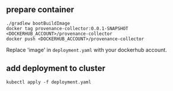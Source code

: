 ## prepare container
```
./gradlew bootBuildImage
docker tag provenance-collector:0.0.1-SNAPSHOT <DOCKERHUB_ACCOUNT>/provenance-collector
docker push <DOCKERHUB_ACCOUNT>/provenance-collector 
```

Replace 'image' in `deployment.yaml` with your dockerhub account.

## add deployment to cluster
```
kubectl apply -f deployment.yaml
```